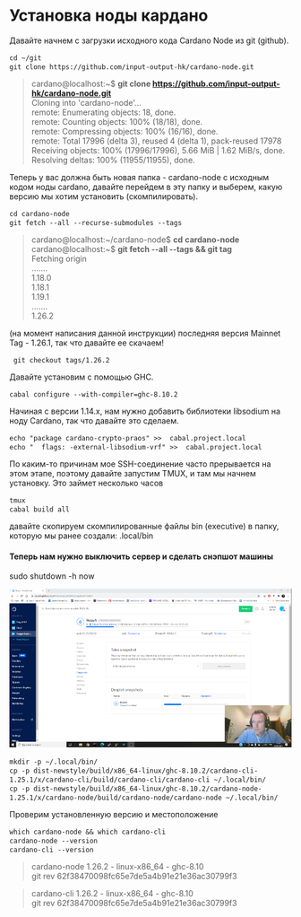 # Установка ноды кардано

Давайте начнем с загрузки исходного кода Cardano Node из git \(github\).

```text
cd ~/git
git clone https://github.com/input-output-hk/cardano-node.git
```

> cardano@localhost:~$  **git clone https://github.com/input-output-hk/cardano-node.git**  
> Cloning into 'cardano-node'...  
> remote: Enumerating objects: 18, done.  
> remote: Counting objects: 100% \(18/18\), done.  
> remote: Compressing objects: 100% \(16/16\), done.  
> remote: Total 17996 \(delta 3\), reused 4 \(delta 1\), pack-reused 17978  
> Receiving objects: 100% \(17996/17996\), 5.66 MiB \| 1.62 MiB/s, done.  
> Resolving deltas: 100% \(11955/11955\), done.

Теперь у вас должна быть новая папка - cardano-node с исходным кодом ноды cardano, давайте перейдем в эту папку и выберем, какую версию мы хотим установить \(скомпилировать\).

```text
cd cardano-node
git fetch --all --recurse-submodules --tags
```



> cardano@localhost:~/cardano-node$ **cd** **cardano-node**  
> cardano@localhost:~$ **git fetch --all --tags && git tag**   
> Fetching origin  
> .......  
> 1.18.0  
> 1.18.1  
> 1.19.1  
> .......  
> 1.26.2

\(на момент написания данной инструкции\) последняя версия Mainnet Tag - 1.26.1, так что давайте ее скачаем!

```text
 git checkout tags/1.26.2
```

Давайте установим с помощью GHC.

```text
cabal configure --with-compiler=ghc-8.10.2
```

Начиная с версии 1.14.x, нам нужно добавить библиотеки libsodium на ноду Cardano, так что давайте это сделаем.

```text
echo "package cardano-crypto-praos" >>  cabal.project.local
echo "  flags: -external-libsodium-vrf" >>  cabal.project.local
```

По каким-то причинам мое SSH-соединение часто прерывается на этом этапе, поэтому давайте запустим TMUX, и там мы начнем установку. Это займет несколько часов

```text
tmux
cabal build all
```

давайте скопируем скомпилированные файлы bin \(executive\) в папку, которую мы ранее создали: .local/bin

#### Теперь нам нужно выключить сервер и сделать снэпшот машины

sudo shutdown -h now

![](.gitbook/assets/image%20%2817%29.png)

```text
mkdir -p ~/.local/bin/
cp -p dist-newstyle/build/x86_64-linux/ghc-8.10.2/cardano-cli-1.25.1/x/cardano-cli/build/cardano-cli/cardano-cli ~/.local/bin/
cp -p dist-newstyle/build/x86_64-linux/ghc-8.10.2/cardano-node-1.25.1/x/cardano-node/build/cardano-node/cardano-node ~/.local/bin/
```

Проверим установленную версию и местоположение

```text
which cardano-node && which cardano-cli
cardano-node --version
cardano-cli --version
```

> cardano-node 1.26.2 - linux-x86\_64 - ghc-8.10   
> git rev 62f38470098fc65e7de5a4b91e21e36ac30799f3

> cardano-cli 1.26.2 - linux-x86\_64 - ghc-8.10   
> git rev 62f38470098fc65e7de5a4b91e21e36ac30799f3

